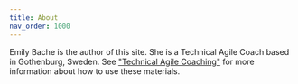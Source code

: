 ```yaml
---
title: About
nav_order: 1000
---
```


Emily Bache is the author of this site. She is a Technical Agile Coach based in Gothenburg, Sweden. See ["Technical Agile Coaching"](https://leanpub.com/techagilecoach) for more information about how to use these materials. 

